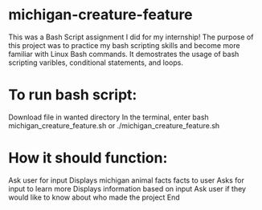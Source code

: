 # michigan-creature-feature
This was a Bash Script assignment I did for my internship! The purpose of this project was to practice my bash scripting skills and become more familiar with Linux Bash commands. It demostrates the usage of bash scripting varibles, conditional statements, and loops.

# To run bash script:
Download file in wanted directory
In the terminal, enter bash michigan_creature_feature.sh or ./michigan_creature_feature.sh

# How it should function:
Ask user for input
Displays michigan animal facts facts to user
Asks for input to learn more
Displays information based on input
Ask user if they would like to know about who made the project
End
